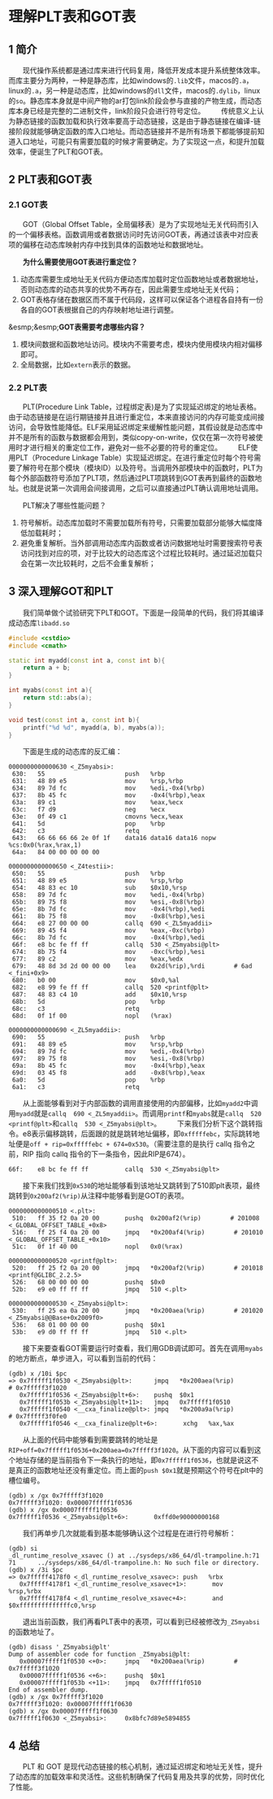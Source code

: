 # 理解PLT表和GOT表

## 1 简介
&emsp;&emsp;现代操作系统都是通过库来进行代码复用，降低开发成本提升系统整体效率。而库主要分为两种，一种是静态库，比如windows的```.lib```文件，macos的```.a```，linux的```.a```，另一种是动态库，比如windows的```dll```文件，macos的```.dylib```，linux的```so```。静态库本身就是中间产物的ar打包link阶段会参与直接的产物生成，而动态库本身已经是完整的二进制文件，link阶段只会进行符号定位。
&emsp;&emsp;传统意义上认为静态链接的函数加载和执行效率要高于动态链接，这是由于静态链接在编译-链接阶段就能够确定函数的库入口地址。而动态链接并不是所有场景下都能够提前知道入口地址，可能只有需要加载的时候才需要确定。为了实现这一点，和提升加载效率，便诞生了PLT和GOT表。

## 2 PLT表和GOT表
### 2.1 GOT表
&emsp;&emsp;GOT（Global Offset Table，全局偏移表）是为了实现地址无关代码而引入的一个偏移表格。函数调用或者数据访问时先访问GOT表，再通过该表中对应表项的偏移在动态库映射内存中找到具体的函数地址和数据地址。

&emsp;&emsp;**为什么需要使用GOT表进行重定位？**
1. 动态库需要生成地址无关代码方便动态库加载时定位函数地址或者数据地址，否则动态库的动态共享的优势不再存在，因此需要生成地址无关代码；
2. GOT表格存储在数据区而不属于代码段，这样可以保证各个进程各自持有一份各自的GOT表根据自己的内存映射地址进行调整。

&esmp;&esmp;**GOT表需要考虑哪些内容？**
1. 模块间数据和函数地址访问。模块内不需要考虑，模块内使用模块内相对偏移即可。
2. 全局数据，比如```extern```表示的数据。

### 2.2 PLT表
&emsp;&emsp;PLT(Procedure Link Table，过程绑定表)是为了实现延迟绑定的地址表格。由于动态链接是在运行期链接并且进行重定位，本来直接访问的内存可能变成间接访问，会导致性能降低。ELF采用延迟绑定来缓解性能问题，其假设就是动态库中并不是所有的函数与数据都会用到，类似copy-on-write，仅仅在第一次符号被使用时才进行相关的重定位工作，避免对一些不必要的符号的重定位。
&emsp;&emsp;ELF使用PLT（Procedure Linkage Table）实现延迟绑定。在进行重定位时每个符号需要了解符号在那个模块（模块ID）以及符号。当调用外部模块中的函数时，PLT为每个外部函数符号添加了PLT项，然后通过PLT项跳转到GOT表再到最终的函数地址。也就是说第一次调用会间接调用，之后可以直接通过PLT确认调用地址调用。

&emsp;&emsp;PLT解决了哪些性能问题？
1. 符号解析。动态库加载时不需要加载所有符号，只需要加载部分能够大幅度降低加载耗时；
2. 避免重复解析。当外部调用动态库内函数或者访问数据地址时需要搜索符号表访问找到对应的项，对于比较大的动态库这个过程比较耗时。通过延迟加载只会在第一次比较耗时，之后不会重复解析；

## 3 深入理解GOT和PLT
&emsp;&emsp;我们简单做个试验研究下PLT和GOT。下面是一段简单的代码，我们将其编译成动态库```libadd.so```

```cpp
#include <cstdio>
#include <cmath>

static int myadd(const int a, const int b){
    return a + b;
}

int myabs(const int a){
    return std::abs(a);
}

void test(const int a, const int b){
    printf("%d %d", myadd(a, b), myabs(a));
}

```

&emsp;&emsp;下面是生成的动态库的反汇编：
```
0000000000000630 <_Z5myabsi>:
 630:	55                   	push   %rbp
 631:	48 89 e5             	mov    %rsp,%rbp
 634:	89 7d fc             	mov    %edi,-0x4(%rbp)
 637:	8b 45 fc             	mov    -0x4(%rbp),%eax
 63a:	89 c1                	mov    %eax,%ecx
 63c:	f7 d9                	neg    %ecx
 63e:	0f 49 c1             	cmovns %ecx,%eax
 641:	5d                   	pop    %rbp
 642:	c3                   	retq   
 643:	66 66 66 66 2e 0f 1f 	data16 data16 data16 nopw %cs:0x0(%rax,%rax,1)
 64a:	84 00 00 00 00 00 

0000000000000650 <_Z4testii>:
 650:	55                   	push   %rbp
 651:	48 89 e5             	mov    %rsp,%rbp
 654:	48 83 ec 10          	sub    $0x10,%rsp
 658:	89 7d fc             	mov    %edi,-0x4(%rbp)
 65b:	89 75 f8             	mov    %esi,-0x8(%rbp)
 65e:	8b 7d fc             	mov    -0x4(%rbp),%edi
 661:	8b 75 f8             	mov    -0x8(%rbp),%esi
 664:	e8 27 00 00 00       	callq  690 <_ZL5myaddii>
 669:	89 45 f4             	mov    %eax,-0xc(%rbp)
 66c:	8b 7d fc             	mov    -0x4(%rbp),%edi
 66f:	e8 bc fe ff ff       	callq  530 <_Z5myabsi@plt>
 674:	8b 75 f4             	mov    -0xc(%rbp),%esi
 677:	89 c2                	mov    %eax,%edx
 679:	48 8d 3d 2d 00 00 00 	lea    0x2d(%rip),%rdi        # 6ad <_fini+0x9>
 680:	b0 00                	mov    $0x0,%al
 682:	e8 99 fe ff ff       	callq  520 <printf@plt>
 687:	48 83 c4 10          	add    $0x10,%rsp
 68b:	5d                   	pop    %rbp
 68c:	c3                   	retq   
 68d:	0f 1f 00             	nopl   (%rax)

0000000000000690 <_ZL5myaddii>:
 690:	55                   	push   %rbp
 691:	48 89 e5             	mov    %rsp,%rbp
 694:	89 7d fc             	mov    %edi,-0x4(%rbp)
 697:	89 75 f8             	mov    %esi,-0x8(%rbp)
 69a:	8b 45 fc             	mov    -0x4(%rbp),%eax
 69d:	03 45 f8             	add    -0x8(%rbp),%eax
 6a0:	5d                   	pop    %rbp
 6a1:	c3                   	retq   
```

&emsp;&emsp;从上面能够看到对于内部函数的调用直接使用的内部偏移，比如```myadd2```中调用```myadd```就是```callq  690 <_ZL5myaddii>```。而调用```printf```和```myabs```就是```callq  520 <printf@plt>```和```callq  530 <_Z5myabsi@plt>```。
&emsp;&emsp;下来我们分析下这个跳转指令。e8表示偏移跳转，后面跟的就是跳转地址偏移，即```0xfffffebc```，实际跳转地址便是```off + rip=0xfffffebc + 674=0x530```。（需要注意的是执行 callq 指令之前，RIP 指向 callq 指令的下一条指令，因此RIP是674）。
```
66f:	e8 bc fe ff ff       	callq  530 <_Z5myabsi@plt>
```
&emsp;&emsp;接下来我们找到```0x530```的地址能够看到该地址又跳转到了510即plt表项，最终跳转到```0x200af2(%rip)```从注释中能够看到是GOT的表项。
```
0000000000000510 <.plt>:
 510:	ff 35 f2 0a 20 00    	pushq  0x200af2(%rip)        # 201008 <_GLOBAL_OFFSET_TABLE_+0x8>
 516:	ff 25 f4 0a 20 00    	jmpq   *0x200af4(%rip)        # 201010 <_GLOBAL_OFFSET_TABLE_+0x10>
 51c:	0f 1f 40 00          	nopl   0x0(%rax)

0000000000000520 <printf@plt>:
 520:	ff 25 f2 0a 20 00    	jmpq   *0x200af2(%rip)        # 201018 <printf@GLIBC_2.2.5>
 526:	68 00 00 00 00       	pushq  $0x0
 52b:	e9 e0 ff ff ff       	jmpq   510 <.plt>

0000000000000530 <_Z5myabsi@plt>:
 530:	ff 25 ea 0a 20 00    	jmpq   *0x200aea(%rip)        # 201020 <_Z5myabsi@@Base+0x2009f0>
 536:	68 01 00 00 00       	pushq  $0x1
 53b:	e9 d0 ff ff ff       	jmpq   510 <.plt>
```

&emsp;&emsp;接下来要查看GOT需要运行时查看，我们用GDB调试即可。首先在调用```myabs```的地方断点，单步进入，可以看到当前的代码：
```
(gdb) x /10i $pc
=> 0x7fffff1f0530 <_Z5myabsi@plt>:      jmpq   *0x200aea(%rip)        # 0x7fffff3f1020
   0x7fffff1f0536 <_Z5myabsi@plt+6>:    pushq  $0x1
   0x7fffff1f053b <_Z5myabsi@plt+11>:   jmpq   0x7fffff1f0510
   0x7fffff1f0540 <__cxa_finalize@plt>: jmpq   *0x200a9a(%rip)        # 0x7fffff3f0fe0
   0x7fffff1f0546 <__cxa_finalize@plt+6>:       xchg   %ax,%ax
```
&emsp;&emsp;从上面的代码中能够看到需要跳转的地址是```RIP+off=0x7fffff1f0536+0x200aea=0x7fffff3f1020```。从下面的内容可以看到这个地址存储的是当前指令下一条执行的地址，即```0x7fffff1f0536```，也就是说这不是真正的函数地址还没有重定位。而上面的```push $0x1```就是预期这个符号在plt中的槽位编号。
```
(gdb) x /gx 0x7fffff3f1020
0x7fffff3f1020: 0x00007fffff1f0536
(gdb) x /gx 0x00007fffff1f0536
0x7fffff1f0536 <_Z5myabsi@plt+6>:       0xffd0e90000000168
```

&emsp;&emsp;我们再单步几次就能看到基本能够确认这个过程是在进行符号解析：
```
(gdb) si
_dl_runtime_resolve_xsavec () at ../sysdeps/x86_64/dl-trampoline.h:71
71      ../sysdeps/x86_64/dl-trampoline.h: No such file or directory.
(gdb) x /3i $pc
=> 0x7fffff4178f0 <_dl_runtime_resolve_xsavec>: push   %rbx
   0x7fffff4178f1 <_dl_runtime_resolve_xsavec+1>:       mov    %rsp,%rbx
   0x7fffff4178f4 <_dl_runtime_resolve_xsavec+4>:       and    $0xffffffffffffffc0,%rsp
```
&emsp;&emsp;退出当前函数，我们再看PLT表中的表项，可以看到已经被修改为```_Z5myabsi```的函数地址了。
```
(gdb) disass '_Z5myabsi@plt'
Dump of assembler code for function _Z5myabsi@plt:
   0x00007fffff1f0530 <+0>:     jmpq   *0x200aea(%rip)        # 0x7fffff3f1020
   0x00007fffff1f0536 <+6>:     pushq  $0x1
   0x00007fffff1f053b <+11>:    jmpq   0x7fffff1f0510
End of assembler dump.
(gdb) x /gx 0x7fffff3f1020
0x7fffff3f1020: 0x00007fffff1f0630
(gdb) x /gx 0x00007fffff1f0630
0x7fffff1f0630 <_Z5myabsi>:     0x8bfc7d89e5894855
```

## 4 总结
&emsp;&emsp;PLT 和 GOT 是现代动态链接的核心机制，通过延迟绑定和地址无关性，提升了动态库的加载效率和灵活性。这些机制确保了代码复用及共享的优势，同时优化了性能。